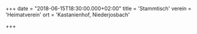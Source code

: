 +++
date = "2018-06-15T18:30:00.000+02:00"
title = 'Stammtisch'
verein = 'Heimatverein'
ort = 'Kastanienhof, Niederjosbach'

+++

      